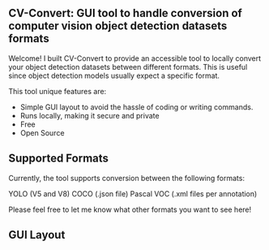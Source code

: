 ## CV-Convert: GUI tool to handle conversion of computer vision object detection datasets formats

Welcome! I built CV-Convert to provide an accessible tool to locally convert your object detection datasets between different formats. This is useful since object detection models usually expect a specific format.

This tool unique features are:
- Simple GUI layout to avoid the hassle of coding or writing commands.
- Runs locally, making it secure and private
- Free
- Open Source

## Supported Formats

Currently, the tool supports conversion between the following formats:

YOLO (V5 and V8)
COCO (.json file)
Pascal VOC (.xml files per annotation)

Please feel free to let me know what other formats you want to see here!

## GUI Layout
